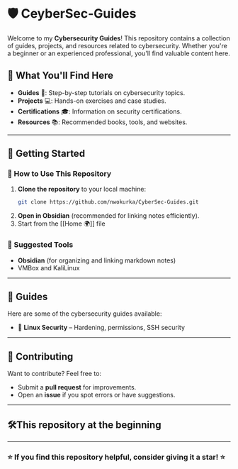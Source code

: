 # 🛡️ CeyberSec-Guides

Welcome to my **Cybersecurity Guides**! This repository contains a collection of guides, projects, and resources related to cybersecurity. Whether you're a beginner or an experienced professional, you'll find valuable content here.

## 📌 What You'll Find Here
- **Guides** 📖: Step-by-step tutorials on cybersecurity topics.
- **Projects** 💻: Hands-on exercises and case studies.
- **Certifications** 🎓: Information on security certifications.
- **Resources** 📚: Recommended books, tools, and websites.

---

## 🚀 Getting Started

### 🔹 How to Use This Repository
1. **Clone the repository** to your local machine:
   ```bash
   git clone https://github.com/nwokurka/CyberSec-Guides.git
   ```
2. **Open in Obsidian** (recommended for linking notes efficiently).
3. Start from the [[Home 🌍]] file

### 🔹 Suggested Tools
- **Obsidian** (for organizing and linking markdown notes)
- VMBox and KaliLinux

---

## 📖 Guides
Here are some of the cybersecurity guides available:
- 🔹 **Linux Security** – Hardening, permissions, SSH security

---

## 🤝 Contributing
Want to contribute? Feel free to:
- Submit a **pull request** for improvements.
- Open an **issue** if you spot errors or have suggestions.

---

## 🛠️This repository at the beginning

---

### ⭐ If you find this repository helpful, consider giving it a **star**! ⭐